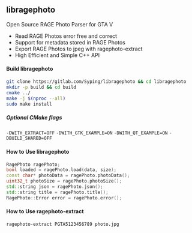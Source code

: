 ## libragephoto
Open Source RAGE Photo Parser for GTA V

- Read RAGE Photos error free and correct
- Support for metadata stored in RAGE Photos
- Export RAGE Photos to jpeg with ragephoto-extract
- High Efficient and Simple C++ API

#### Build libragephoto

```bash
git clone https://gitlab.com/Syping/libragephoto && cd libragephoto
mkdir -p build && cd build
cmake ../
make -j $(nproc --all)
sudo make install
```

##### Optional CMake flags
`-DWITH_EXTRACT=OFF` `-DWITH_GTK_EXAMPLE=ON` `-DWITH_QT_EXAMPLE=ON` `-DBUILD_SHARED=OFF`

#### How to Use libragephoto

```cpp
RagePhoto ragePhoto;
bool loaded = ragePhoto.load(data, size);
const char* photoData = ragePhoto.photoData();
uint32_t photoSize = ragePhoto.photoSize();
std::string json = ragePhoto.json();
std::string title = ragePhoto.title();
RagePhoto::Error error = ragePhoto.error();
```

#### How to Use ragephoto-extract

```bash
ragephoto-extract PGTA5123456789 photo.jpg
```
